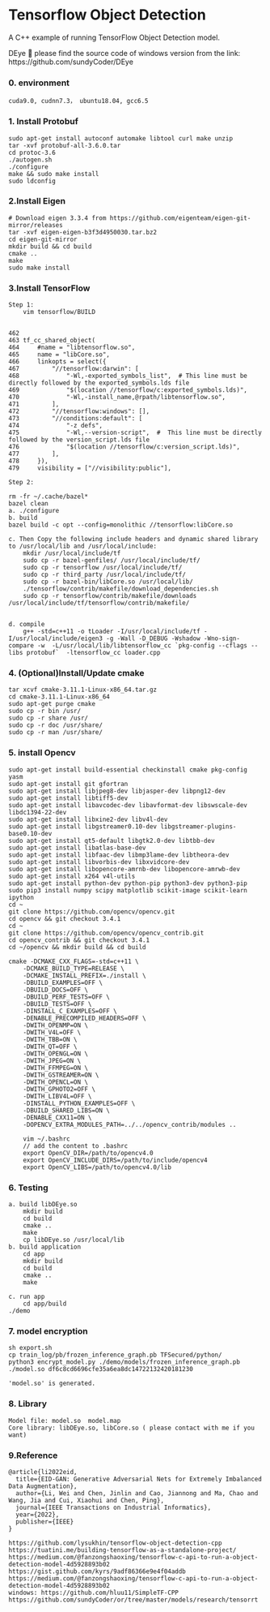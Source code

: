 # Tensorflow Object Detection
A C++ example of running TensorFlow Object Detection model.
<br>
<p>
DEye 🚀 please find the source code of windows version from the link: https://github.com/sundyCoder/DEye
</p>

### 0. environment
    cuda9.0, cudnn7.3， ubuntu18.04, gcc6.5
### 1. Install Protobuf
    sudo apt-get install autoconf automake libtool curl make unzip
    tar -xvf protobuf-all-3.6.0.tar
    cd protoc-3.6
    ./autogen.sh
    ./configure
    make && sudo make install
    sudo ldconfig

### 2.Install Eigen
    # Download eigen 3.3.4 from https://github.com/eigenteam/eigen-git-mirror/releases
    tar -xvf eigen-eigen-b3f3d4950030.tar.bz2
    cd eigen-git-mirror
    mkdir build && cd build
    cmake ..
    make
    sudo make install

### 3.Install TensorFlow
    Step 1: 
        vim tensorflow/BUILD
        

	462 
	463 tf_cc_shared_object(
	464     #name = "libtensorflow.so",
	465     name = "libCore.so",
	466     linkopts = select({
	467         "//tensorflow:darwin": [
	468             "-Wl,-exported_symbols_list",  # This line must be directly followed by the exported_symbols.lds file
	469             "$(location //tensorflow/c:exported_symbols.lds)",
	470             "-Wl,-install_name,@rpath/libtensorflow.so",
	471         ],
	472         "//tensorflow:windows": [],
	473         "//conditions:default": [
	474             "-z defs",
	475             "-Wl,--version-script",  #  This line must be directly followed by the version_script.lds file
	476             "$(location //tensorflow/c:version_script.lds)",
	477         ],
	478     }),
	479     visibility = ["//visibility:public"],
                 
    Step 2: 
    
    rm -fr ~/.cache/bazel*
    bazel clean
    a. ./configure
    b. build
	bazel build -c opt --config=monolithic //tensorflow:libCore.so

    c. Then Copy the following include headers and dynamic shared library to /usr/local/lib and /usr/local/include:
        mkdir /usr/local/include/tf
        sudo cp -r bazel-genfiles/ /usr/local/include/tf/
        sudo cp -r tensorflow /usr/local/include/tf/
        sudo cp -r third_party /usr/local/include/tf/
        sudo cp -r bazel-bin/libCore.so /usr/local/lib/
        ./tensorflow/contrib/makefile/download_dependencies.sh
        sudo cp -r tensorflow/contrib/makefile/downloads /usr/local/include/tf/tensorflow/contrib/makefile/
	

    d. compile
        g++ -std=c++11 -o tLoader -I/usr/local/include/tf -I/usr/local/include/eigen3 -g -Wall -D_DEBUG -Wshadow -Wno-sign-compare -w  -L/usr/local/lib/libtensorflow_cc `pkg-config --cflags --libs protobuf`  -ltensorflow_cc loader.cpp

### 4. (Optional)Install/Update cmake
    tar xcvf cmake-3.11.1-Linux-x86_64.tar.gz
    cd cmake-3.11.1-Linux-x86_64
    sudo apt-get purge cmake
    sudo cp -r bin /usr/
    sudo cp -r share /usr/
    sudo cp -r doc /usr/share/
    sudo cp -r man /usr/share/

### 5. install Opencv
    sudo apt-get install build-essential checkinstall cmake pkg-config yasm
    sudo apt-get install git gfortran
    sudo apt-get install libjpeg8-dev libjasper-dev libpng12-dev
    sudo apt-get install libtiff5-dev
    sudo apt-get install libavcodec-dev libavformat-dev libswscale-dev libdc1394-22-dev
    sudo apt-get install libxine2-dev libv4l-dev
    sudo apt-get install libgstreamer0.10-dev libgstreamer-plugins-base0.10-dev
    sudo apt-get install qt5-default libgtk2.0-dev libtbb-dev
    sudo apt-get install libatlas-base-dev
    sudo apt-get install libfaac-dev libmp3lame-dev libtheora-dev
    sudo apt-get install libvorbis-dev libxvidcore-dev
    sudo apt-get install libopencore-amrnb-dev libopencore-amrwb-dev
    sudo apt-get install x264 v4l-utils
    sudo apt-get install python-dev python-pip python3-dev python3-pip
    sudo pip3 install numpy scipy matplotlib scikit-image scikit-learn ipython
    cd ~
    git clone https://github.com/opencv/opencv.git
    cd opencv && git checkout 3.4.1
    cd ~
    git clone https://github.com/opencv/opencv_contrib.git
    cd opencv_contrib && git checkout 3.4.1
    cd ~/opencv && mkdir build && cd build

    cmake -DCMAKE_CXX_FLAGS=-std=c++11 \
        -DCMAKE_BUILD_TYPE=RELEASE \
        -DCMAKE_INSTALL_PREFIX=./install \
        -DBUILD_EXAMPLES=OFF \
        -DBUILD_DOCS=OFF \
        -DBUILD_PERF_TESTS=OFF \
        -DBUILD_TESTS=OFF \
        -DINSTALL_C_EXAMPLES=OFF \
        -DENABLE_PRECOMPILED_HEADERS=OFF \
        -DWITH_OPENMP=ON \
        -DWITH_V4L=OFF \
        -DWITH_TBB=ON \
        -DWITH_QT=OFF \
        -DWITH_OPENGL=ON \
        -DWITH_JPEG=ON \
        -DWITH_FFMPEG=ON \
        -DWITH_GSTREAMER=ON \
        -DWITH_OPENCL=ON \
        -DWITH_GPHOTO2=OFF \
        -DWITH_LIBV4L=OFF \
        -DINSTALL_PYTHON_EXAMPLES=OFF \
        -DBUILD_SHARED_LIBS=ON \
        -DENABLE_CXX11=ON \
        -DOPENCV_EXTRA_MODULES_PATH=../../opencv_contrib/modules ..

        vim ~/.bashrc
        // add the content to .bashrc
        export OpenCV_DIR=/path/to/opencv4.0
        export OpenCV_INCLUDE_DIRS=/path/to/include/opencv4
        export OpenCV_LIBS=/path/to/opencv4.0/lib

### 6. Testing

    a. build libDEye.so
        mkdir build
        cd build
        cmake ..
        make
        cp libDEye.so /usr/local/lib
    b. build application
        cd app
        mkdir build
        cd build 
        cmake ..
        make
	
    c. run app    
        cd app/build
	./demo


### 7. model encryption
    sh export.sh
    cp train_log/pb/frozen_inference_graph.pb TFSecured/python/
    python3 encrypt_model.py ./demo/models/frozen_inference_graph.pb ./model.so df6c8cd6696cfe35a6ea8dc14722132420181230
    
    'model.so' is generated.

### 8. Library
    Model file: model.so  model.map
    Core library: libDEye.so, libCore.so ( please contact with me if you want)

### 9.Reference
	@article{li2022eid,
	  title={EID-GAN: Generative Adversarial Nets for Extremely Imbalanced Data Augmentation},
	  author={Li, Wei and Chen, Jinlin and Cao, Jiannong and Ma, Chao and Wang, Jia and Cui, Xiaohui and Chen, Ping},
	  journal={IEEE Transactions on Industrial Informatics},
	  year={2022},
	  publisher={IEEE}
	}

    https://github.com/lysukhin/tensorflow-object-detection-cpp 
    https://tuatini.me/building-tensorflow-as-a-standalone-project/
    https://medium.com/@fanzongshaoxing/tensorflow-c-api-to-run-a-object-detection-model-4d5928893b02
    https://gist.github.com/kyrs/9adf86366e9e4f04addb
    https://medium.com/@fanzongshaoxing/tensorflow-c-api-to-run-a-object-detection-model-4d5928893b02
    windows: https://github.com/hluu11/SimpleTF-CPP
    https://github.com/sundyCoder/or/tree/master/models/research/tensorrt


